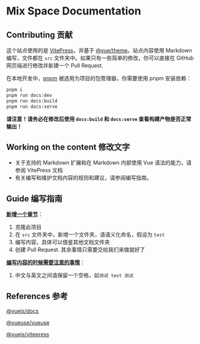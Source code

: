 # Mix Space Documentation

## Contributing 贡献

这个站点使用的是 [VitePress](https://github.com/vuejs/vitepress)，并基于 [@vue/theme](https://github.com/vuejs/vue-theme)。站点内容使用 Markdown 编写，文件都在 `src` 文件夹中。如果只有一些简单的修改，你可以直接在 GitHub 网页端进行修改并新建一个 Pull Request.

在本地开发中，[pnpm](https://pnpm.io/) 被选用为项目的包管理器，你需要使用 pnpm 安装依赖：

```bash
pnpm i
pnpm run docs:dev
pnpm run docs:build
pnpm run docs:serve
```

**请注意！请务必在修改后使用 `docs:build` 和 `docs:serve` 查看构建产物是否正常输出！**

## Working on the content 修改文字

- 关于支持的 Markdown 扩展和在 Markdown 内部使用 Vue 语法的能力，请参阅 VitePress 文档
- 有关编写和维护文档内容的规则和建议，请参阅编写指南。

## Guide 编写指南

<u>**新增一个章节**</u>：

1. 克隆此项目
2. 在 `src` 文件夹中，新增一个文件夹，请语义化命名，假设为 `test`
3. 编写内容，具体可以借鉴其他文档文件夹
4. 创建 Pull Request. 其余事情只需要交给我们来做就好了

**<u>编写内容的时候需要注意的事情</u>**：

1. 中文与英文之间请保留一个空格，如`测试 test 测试`

## References 参考

[@vuejs/docs](https://github.com/vuejs/docs)

[@vueuse/vueuse](https://github.com/vueuse/vueuse)

[@vuejs/vitepress](https://github.com/vuejs/vitepress)
